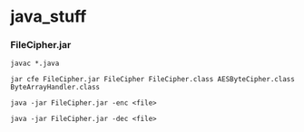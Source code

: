# java_stuff

### FileCipher.jar

```
javac *.java
```
```
jar cfe FileCipher.jar FileCipher FileCipher.class AESByteCipher.class ByteArrayHandler.class
```
```
java -jar FileCipher.jar -enc <file>
```
```
java -jar FileCipher.jar -dec <file>
```


